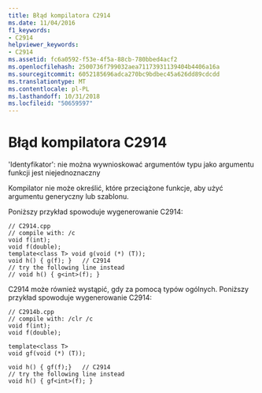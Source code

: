 ```yaml
---
title: Błąd kompilatora C2914
ms.date: 11/04/2016
f1_keywords:
- C2914
helpviewer_keywords:
- C2914
ms.assetid: fc6a0592-f53e-4f5a-88cb-780bbed4acf2
ms.openlocfilehash: 2500736f799032aea71173931139404b4406a16a
ms.sourcegitcommit: 6052185696adca270bc9bdbec45a626dd89cdcdd
ms.translationtype: MT
ms.contentlocale: pl-PL
ms.lasthandoff: 10/31/2018
ms.locfileid: "50659597"
---
```

# <a name="compiler-error-c2914"></a>Błąd kompilatora C2914

'Identyfikator': nie można wywnioskować argumentów typu jako argumentu funkcji jest niejednoznaczny

Kompilator nie może określić, które przeciążone funkcje, aby użyć argumentu generyczny lub szablonu.

Poniższy przykład spowoduje wygenerowanie C2914:

```
// C2914.cpp
// compile with: /c
void f(int);
void f(double);
template<class T> void g(void (*) (T));
void h() { g(f); }   // C2914
// try the following line instead
// void h() { g<int>(f); }
```

C2914 może również wystąpić, gdy za pomocą typów ogólnych.  Poniższy przykład spowoduje wygenerowanie C2914:

```
// C2914b.cpp
// compile with: /clr /c
void f(int);
void f(double);

template<class T>
void gf(void (*) (T));

void h() { gf(f);}   // C2914
// try the following line instead
void h() { gf<int>(f); }
```